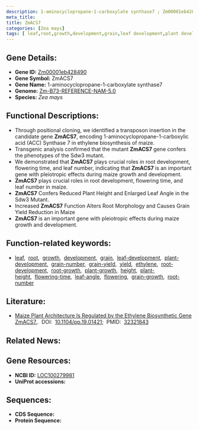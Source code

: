 ```yaml
---
description: 1-aminocyclopropane-1-carboxylate synthase7 ; Zm00001eb428490 ; Zea mays
meta_title:
title: ZmACS7
categories: [Zea mays]
tags: [ leaf,root,growth,development,grain,leaf development,plant development,grain number,grain yield,yield,ethylene,root development,root growth,plant growth,height,plant height,flowering time,leaf angle,flowering,grain growth,root number ]
---
```


## Gene Details:
- **Gene ID:**	[Zm00001eb428490](https://www.maizegdb.org/gene_center/gene/Zm00001eb428490)
- **Gene Symbol:** ZmACS7
- **Gene Name:** 1-aminocyclopropane-1-carboxylate synthase7
- **Genome:** [Zm-B73-REFERENCE-NAM-5.0](https://www.maizegdb.org/genome/assembly/Zm-B73-REFERENCE-NAM-5.0)
- **Species:** *Zea mays*

## Functional Descriptions:
   - Through positional cloning, we identified a transposon insertion in the candidate gene **ZmACS7**, encoding 1-aminocyclopropane-1-carboxylic acid (ACC) Synthase 7 in ethylene biosynthesis of maize.
   - Transgenic analysis confirmed that the mutant **ZmACS7** gene confers the phenotypes of the Sdw3 mutant. 
   - We demonstrated that **ZmACS7** plays crucial roles in root development, flowering time, and leaf number, indicating that **ZmACS7** is an important gene with pleiotropic effects during maize growth and development.
   - **ZmACS7** plays crucial roles in root development, flowering time, and leaf number in maize.
   - **ZmACS7** Confers Reduced Plant Height and Enlarged Leaf Angle in the Sdw3 Mutant.
   - Increased **ZmACS7** Function Alters Root Morphology and Causes Grain Yield Reduction in Maize
   - **ZmACS7** is an important gene with pleiotropic effects during maize growth and development.

## Function-related keywords:
- [leaf](/tags/leaf/),&nbsp;&nbsp;[root](/tags/root/),&nbsp;&nbsp;[growth](/tags/growth/),&nbsp;&nbsp;[development](/tags/development/),&nbsp;&nbsp;[grain](/tags/grain/),&nbsp;&nbsp;[leaf-development](/tags/leaf-development/),&nbsp;&nbsp;[plant-development](/tags/plant-development/),&nbsp;&nbsp;[grain-number](/tags/grain-number/),&nbsp;&nbsp;[grain-yield](/tags/grain-yield/),&nbsp;&nbsp;[yield](/tags/yield/),&nbsp;&nbsp;[ethylene](/tags/ethylene/),&nbsp;&nbsp;[root-development](/tags/root-development/),&nbsp;&nbsp;[root-growth](/tags/root-growth/),&nbsp;&nbsp;[plant-growth](/tags/plant-growth/),&nbsp;&nbsp;[height](/tags/height/),&nbsp;&nbsp;[plant-height](/tags/plant-height/),&nbsp;&nbsp;[flowering-time](/tags/flowering-time/),&nbsp;&nbsp;[leaf-angle](/tags/leaf-angle/),&nbsp;&nbsp;[flowering](/tags/flowering/),&nbsp;&nbsp;[grain-growth](/tags/grain-growth/),&nbsp;&nbsp;[root-number](/tags/root-number/)

## Literature:
   - [Maize Plant Architecture Is Regulated by the Ethylene Biosynthetic Gene ZmACS7.]( https://academic.oup.com/plphys/article/183/3/1184/6116349?login=true).&nbsp;&nbsp;DOI:&nbsp;&nbsp;[10.1104/pp.19.01421](https://academic.oup.com/plphys/article/183/3/1184/6116349?login=true);&nbsp;&nbsp;PMID:&nbsp;&nbsp;[32321843](https://pubmed.ncbi.nlm.nih.gov/32321843/)

## Related News:

## Gene Resources:
- **NCBI ID:** [LOC100279981](https://www.ncbi.nlm.nih.gov/gene/?term=LOC100279981)
- **UniProt accessions:** [](https://www.uniprot.org/uniprotkb//entry)



## Sequences:
- **CDS Sequence:**
- **Protein Sequence:**
